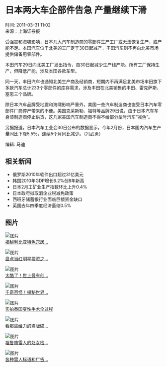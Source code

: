 # 日本两大车企部件告急 产量继续下滑

时间: 2011-03-31 11:02  
来源：上海证券报

受强震和海啸影响，日本几大汽车制造商的零部件生产工厂或无法恢复生产、或产能不足。本田汽车位于北美的工厂定于30日起减产，丰田汽车则不再向北美市场提供储备用零部件。

本田汽车29日向北美工厂发出指令，自30日起减少生产线产能。所有工厂保持生产，但降低产能，涉及本田各款车型。

同一天，丰田汽车也通知北美生产商及经销商，短期内不再满足北美市场丰田旗下多款汽车总计233个零部件的库存需求，涉及丰田在北美销售的丰田、雷克萨斯、塞恩三个品牌。

除日本汽车品牌受地震和海啸影响严重外，美国一些汽车制造商也饱受日本汽车零部件厂商停产带来的不便。美国克莱斯勒、福特等品牌29日说，由于日本汽车车身漆制造商停止供货，这几家美国汽车制造商不得不给部分型号汽车“减色”。

另据报道，日本汽车工业会30日公布的数据显示，今年2月份，日本国内汽车生产量同比下降5.5％，连续5个月同比减少。（冯武勇）

编辑: 马迪

## 相关新闻

- 俄罗斯2010年软件出口超过31亿美元
- 韩国2010年GDP增长6.2%创8年新高
- 日本2月工矿业生产指数环比上升0.4%
- 日本政府拟取消企业税减免政策
- 西班牙储蓄银行业面临巨额资金缺口
- 英国去年四季度经济萎缩0.5%

## 图片

![图片](../../../tp/jctp/201103/W020110331321966627522.jpg)  
[揭秘利比亚特色穴居...](../../../tp/jctp/201103/t20110331_1805727.htm)

![图片](../../../tp/jctp/201103/W020110331319193558075.jpg)  
[盘点当红明星投资之...](../../../tp/jctp/201103/t20110331_1805720.htm)

![图片](../../../tp/jctp/201103/W020110331319885169971.jpg)  
[太酷了！世上最有创...](../../../tp/jctp/201103/t20110331_1805691.htm)

![图片](../../../tp/jctp/201103/W020110331320724069503.jpg)  
[千奇百怪！揭秘世界...](../../../tp/jctp/201103/t20110331_1805689.htm)

![图片](../../../tp/jctp/201103/W020110331316620755698.jpg)  
[实拍泰国变性手术全过程](../../../tp/jctp/201103/t20110331_1805688.htm)

![图片](../../../tp/jctp/201103/W020110330501161801934.jpg)  
[看那些给力的盗版碟...](../../../tp/jctp/201103/t20110330_1804931.htm)

![图片](../../../tp/jctp/201103/W020110330501652970944.jpg)  
[祖鲁族雷人的处女检...](../../../tp/jctp/201103/t20110330_1804929.htm)

![图片](../../../tp/jctp/201103/W020110330503536852158.jpg)  
[各种雷人标语和广告...](../../../tp/jctp/201103/t20110330_1804928.htm)